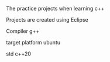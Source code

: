 The practice projects when learning c++

Projects are created using Eclipse

Compiler g++ 

target platform ubuntu

std c++20


